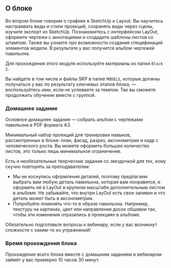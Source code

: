 ## О блоке

Во втором блоке говорим о графике в SketchUp и Layout. Вы научитесь настраивать виды и стили проекций, сохранять виды через сцены, изучите экспорт из SketchUp. Познакомитесь с интерфейсом LayOut, оформите чертежи с аннотациями и создадите шаблоны листов со штампом. Также вы узнаете про возможности создания спецификаций элементов модели. В результате у вас получится альбом чертежей павильона.

Для прохождения этого модуля используйте материалы из папки `Block 2`. 

Вы найдете в том числе и файлы  SKP в папке `MODELS`, которые должны получаться у вас по результату ключевых этапов блока, — воспользуйтесь ими, если не успеваете за темпом. Так вы сможете продолжить обучение вместе с группой.

### Домашнее задание

Основное домашнее задание — собрать альбом с чертежами павильона в PDF формата А3.

Минимальный набор проекций для тренировки навыков, рассмотренных в блоке: план, фасад, разрез, аксонометрия и кадр с человеческого роста. Вы можете оформить большее количество листов, это только лишь минимальное ограничение.

Есть и необязательные творческие задания со звездочкой для тех, кому скучно повторять за преподавателем:

- Мы не коснулись оформления деталей, поэтому предлагаем выбрать вам любую деталь павильона, которая вам понравится, и оформить её в LayOut в крупном масштабе дополнительным листом в альбоме. Не забывайте, что внутри LayOut есть свои заливки и что деталь может быть в аксонометрии.
- Попробуйте поменять что-то в образе павильона. Например, текстуру на картинах, цвет или направление досок обшивки так, чтобы эти изменения отразились в проекциях в альбоме.

Обязательно подготовьте вопросы к вебинару, если у вас возникнут сложности с каким-то из упражнений!

### Время прохождения блока

Прохождение всего блока вместе с домашним заданием и вебинаром займёт у вас примерно 10 часов 30 минут.